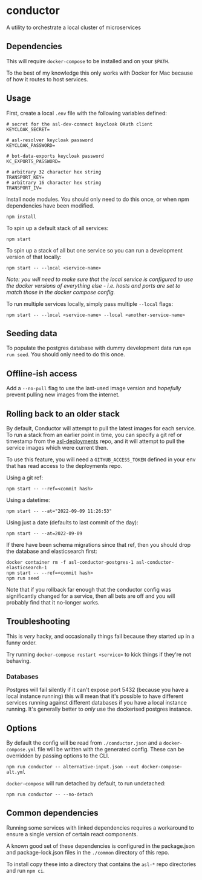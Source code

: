 # conductor

A utility to orchestrate a local cluster of microservices

## Dependencies

This will require `docker-compose` to be installed and on your `$PATH`.

To the best of my knowledge this only works with Docker for Mac because of how it routes to host services.

## Usage

First, create a local `.env` file with the following variables defined:

```
# secret for the asl-dev-connect keycloak OAuth client
KEYCLOAK_SECRET=

# asl-resolver keycloak password
KEYCLOAK_PASSWORD=

# bot-data-exports keycloak password
KC_EXPORTS_PASSWORD=

# arbitrary 32 character hex string
TRANSPORT_KEY=
# arbitrary 16 character hex string
TRANSPORT_IV=
```

Install node modules. You should only need to do this once, or when npm dependencies have been modified.

```
npm install
```

To spin up a default stack of all services:

```
npm start
```

To spin up a stack of all but one service so you can run a development version of that locally:

```
npm start -- --local <service-name>
```

_Note: you will need to make sure that the local service is configured to use the docker versions of everything else - i.e. hosts and ports are set to match those in the docker compose config._

To run multiple services locally, simply pass multiple `--local` flags:

```
npm start -- --local <service-name> --local <another-service-name>
```

## Seeding data

To populate the postgres database with dummy development data run `npm run seed`. You should only need to do this once.

## Offline-ish access

Add a `--no-pull` flag to use the last-used image version and _hopefully_ prevent pulling new images from the internet.

## Rolling back to an older stack

By default, Conductor will attempt to pull the latest images for each service. To run a stack from an earlier point in time,
you can specify a git ref or timestamp from the [asl-deployments](https://github.com/UKHomeOffice/asl-deployments/commits/master)
repo, and it will attempt to pull the service images which were current then.

To use this feature, you will need a `GITHUB_ACCESS_TOKEN` defined in your env that has read access to the deployments repo.

Using a git ref:

```
npm start -- --ref=<commit hash>
```

Using a datetime:

```
npm start -- --at="2022-09-09 11:26:53"
```

Using just a date (defaults to last commit of the day):

```
npm start -- --at=2022-09-09
```

If there have been schema migrations since that ref, then you should drop the database and elasticsearch first:

```
docker container rm -f asl-conductor-postgres-1 asl-conductor-elasticsearch-1
npm start -- --ref=<commit hash>
npm run seed
```

Note that if you rollback far enough that the conductor config was significantly changed for a service, then all bets are
off and you will probably find that it no-longer works.

## Troubleshooting

This is _very_ hacky, and occasionally things fail because they started up in a funny order.

Try running `docker-compose restart <service>` to kick things if they're not behaving.

### Databases

Postgres will fail silently if it can't expose port 5432 (because you have a local instance running) this will mean that it's possible to have different services running against different databases if you have a local instance running. It's generally better to _only_ use the dockerised postgres instance.

## Options

By default the config will be read from `./conductor.json` and a `docker-compose.yml` file will be written with the generated config. These can be overridden by passing options to the CLI.

```
npm run conductor -- alternative-input.json --out docker-compose-alt.yml
```

`docker-compose` will run detached by default, to run undetached:

```
npm run conductor -- --no-detach
```

## Common dependencies

Running some services with linked dependencies requires a workaround to ensure a single version of certain react components.

A known good set of these dependencies is configured in the package.json and package-lock.json files in the `./common` directory of this repo.

To install copy these into a directory that contains the `asl-*` repo directories and run `npm ci`.
